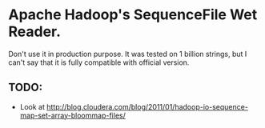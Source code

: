 Apache Hadoop's SequenceFile Wet Reader.
========================================

Don't use it in production purpose.
It was tested on 1 billion strings, but I can't say that it is fully compatible with official version.

TODO:
----

- Look at http://blog.cloudera.com/blog/2011/01/hadoop-io-sequence-map-set-array-bloommap-files/
